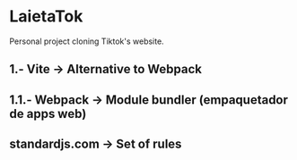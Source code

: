 # LaietaTok

Personal project cloning Tiktok's website.

## 1.- Vite -> Alternative to Webpack

## 1.1.- Webpack -> Module bundler (empaquetador de apps web)

## standardjs.com -> Set of rules
